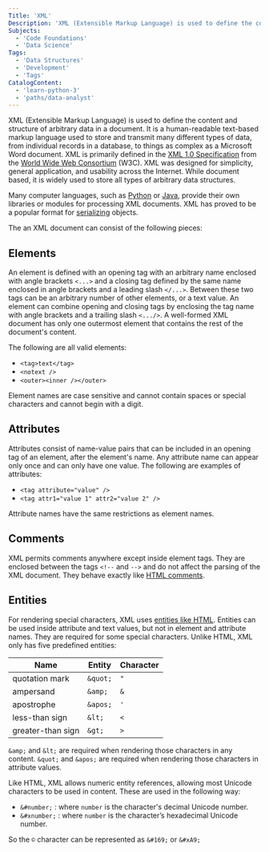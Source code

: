 ```yaml
---
Title: 'XML'
Description: 'XML (Extensible Markup Language) is used to define the content and structure of data in a document.'
Subjects:
  - 'Code Foundations'
  - 'Data Science'
Tags:
  - 'Data Structures'
  - 'Development'
  - 'Tags'
CatalogContent:
  - 'learn-python-3'
  - 'paths/data-analyst'
---
```


XML (Extensible Markup Language) is used to define the content and structure of arbitrary data in a document. It is a human-readable text-based markup language used to store and transmit many different types of data, from individual records in a database, to things as complex as a Microsoft Word document. XML is primarily defined in the [XML 1.0 Specification](http://www.w3.org/TR/REC-xml) from the [World Wide Web Consortium](https://www.w3.org/standards/) (W3C). XML was designed for simplicity, general application, and usability across the Internet. While document based, it is widely used to store all types of arbitrary data structures.

Many computer languages, such as [Python](https://www.codecademy.com/resources/docs/python) or [Java](https://www.codecademy.com/resources/docs/java), provide their own libraries or modules for processing XML documents. XML has proved to be a popular format for [serializing](https://www.codecademy.com/resources/docs/general/serialization) objects.

The an XML document can consist of the following pieces:

## Elements

An element is defined with an opening tag with an arbitrary name enclosed with angle brackets `<...>` and a closing tag defined by the same name enclosed in angle brackets and a leading slash `</...>`. Between these two tags can be an arbitrary number of other elements, or a text value. An element can combine opening and closing tags by enclosing the tag name with angle brackets and a trailing slash `<.../>`. A well-formed XML document has only one outermost element that contains the rest of the document's content.

The following are all valid elements:

- `<tag>text</tag>`
- `<notext />`
- `<outer><inner /></outer>`

Element names are case sensitive and cannot contain spaces or special characters and cannot begin with a digit.

## Attributes

Attributes consist of name-value pairs that can be included in an opening tag of an element, after the element's name. Any attribute name can appear only once and can only have one value. The following are examples of attributes:

- `<tag attribute="value" />`
- `<tag attr1="value 1" attr2="value 2" />`

Attribute names have the same restrictions as element names.

## Comments

XML permits comments anywhere except inside element tags. They are enclosed between the tags `<!--` and `-->` and do not affect the parsing of the XML document. They behave exactly like [HTML comments](https://www.codecademy.com/resources/docs/html/comments).

## Entities

For rendering special characters, XML uses [entities like HTML](https://www.codecademy.com/resources/docs/html/entities). Entities can be used inside attribute and text values, but not in element and attribute names. They are required for some special characters. Unlike HTML, XML only has five predefined entities:

| Name              | Entity   | Character |
| ----------------- | -------- | --------- |
| quotation mark    | `&quot;` | `"`       |
| ampersand         | `&amp;`  | `&`       |
| apostrophe        | `&apos;` | `'`       |
| less-than sign    | `&lt;`   | `<`       |
| greater-than sign | `&gt;`   | `>`       |

`&amp;` and `&lt;` are required when rendering those characters in any content. `&quot;` and `&apos;` are required when rendering those characters in attribute values.

Like HTML, XML allows numeric entity references, allowing most Unicode characters to be used in content. These are used in the following way:

- `&#number;` : where `number` is the character's decimal Unicode number.
- `&#xnumber;` : where `number` is the character’s hexadecimal Unicode number.

So the `©` character can be represented as `&#169;` or `&#xA9;`
